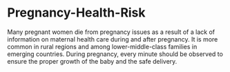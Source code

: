 # Pregnancy-Health-Risk
Many pregnant women die from pregnancy issues as a result of a lack of information on maternal health care during and after pregnancy. It is more common in rural regions and among lower-middle-class families in emerging countries. During pregnancy, every minute should be observed to ensure the proper growth of the baby and the safe delivery.
